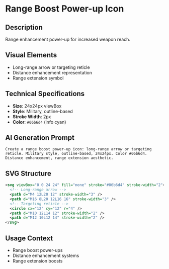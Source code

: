 # Range Boost Power-up Icon

## Description
Range enhancement power-up for increased weapon reach.

## Visual Elements
- Long-range arrow or targeting reticle
- Distance enhancement representation
- Range extension symbol

## Technical Specifications
- **Size**: 24x24px viewBox
- **Style**: Military, outline-based
- **Stroke Width**: 2px
- **Color**: `#06b6d4` (info cyan)

## AI Generation Prompt
```
Create a range boost power-up icon: long-range arrow or targeting reticle. Military style, outline-based, 24x24px. Color #06b6d4. Distance enhancement, range extension aesthetic.
```

## SVG Structure
```svg
<svg viewBox="0 0 24 24" fill="none" stroke="#06b6d4" stroke-width="2">
  <!-- Long-range arrow -->
  <path d="M4 12L20 12" stroke-width="3" />
  <path d="M16 8L20 12L16 16" stroke-width="3" />
  <!-- Targeting reticle -->
  <circle cx="12" cy="12" r="4" />
  <path d="M10 12L14 12" stroke-width="2" />
  <path d="M12 10L12 14" stroke-width="2" />
</svg>
```

## Usage Context
- Range boost power-ups
- Distance enhancement systems
- Range extension boosts
